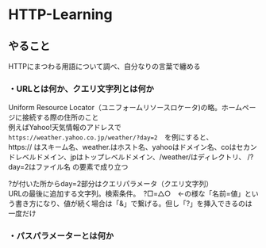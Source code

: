 # HTTP-Learning  
## やること  
HTTPにまつわる用語について調べ、自分なりの言葉で纏める  

### ・URLとは何か、クエリ文字列とは何か 
Uniform Resource Locator（ユニフォームリソースロケータ)の略。ホームページに接続する際の住所のこと  
例えばYahoo!天気情報のアドレスで　``` https://weather.yahoo.co.jp/weather/?day=2 ```　を例にすると、  
https:// はスキーム名、weather.はホスト名、yahooはドメイン名、coはセカンドレベルドメイン、jpはトップレベルドメイン、/weather/はディレクトリ、
/?day=2はファイル名 の要素で成り立つ

?が付いた所からday=2部分はクエリパラメータ（クエリ文字列）  
URLの最後に追加する文字列。検索条件。　?□=△○　←の様な「名前=値」という書き方になり、値が続く場合は「&」で繋げる。但し「?」を挿入できるのは一度だけ  

### ・パスパラメーターとは何か  

